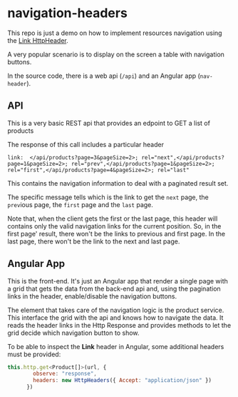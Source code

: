 # navigation-headers

This repo is just a demo on how to implement resources navigation using the [Link HttpHeader](https://www.w3.org/wiki/LinkHeader).

A very popular scenario is to display on the screen a table with navigation buttons.

In the source code, there is a web api (`/api`) and an Angular app (`nav-header`).

## API
This is a very basic REST api that provides an edpoint to GET a list of products

The response of this call includes a particular header

`
link: 
</api/products?page=3&pageSize=2>; rel="next",</api/products?page=1&pageSize=2>; rel="prev",</api/products?page=1&pageSize=2>; rel="first",</api/products?page=4&pageSize=2>; rel="last" 
`

This contains the navigation information to deal with a paginated result set.

The specific message tells which is the link to get the `next` page, the `prev`ious page, the `first` page and the `last` page.

Note that, when the client gets the first or the last page, this header will contains only the valid navigation links for the current position. So, in the first page' result, there won't be the links to previous and first page. In the last page, there won't be the link to the next and last page.

## Angular App
This is the front-end. It's just an Angular app that render a single page with a grid that gets the data from the back-end api and, using the pagination links in the header, enable/disable the navigation buttons.

The element that takes care of the navigation logic is the product service.
This interface the grid with the api and knows how to navigate the data.
It reads the header links in the Http Response and provides methods to let the grid decide which navigation button to show.

To be able to inspect the **Link** header in Angular, some additional headers must be provided:
```javascript 
this.http.get<Product[]>(url, {
        observe: "response",
        headers: new HttpHeaders({ Accept: "application/json" })
      })
```
